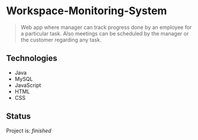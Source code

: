 # Workspace-Monitoring-System
> Web app where manager can track progress done by an employee for a particular task. Also meetings can be scheduled by the manager or the customer regarding any task.

## Technologies
* Java
* MySQL
* JavaScript
* HTML
* CSS

## Status
Project is: _finished_
